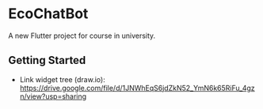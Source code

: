 # EcoChatBot

A new Flutter project for course in university.

## Getting Started

- Link widget tree (draw.io): https://drive.google.com/file/d/1JNWhEqS6jdZkN52_YmN6k65RiFu_4gzn/view?usp=sharing

